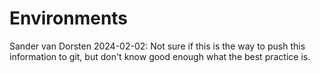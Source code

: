 # Environments

Sander van Dorsten 2024-02-02: Not sure if this is the way to push this information to git, but don't know good enough what the best practice is.

